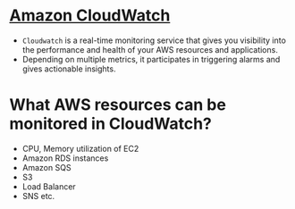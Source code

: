 
# [Amazon CloudWatch](https://aws.amazon.com/cloudwatch/) 
- `Cloudwatch` is a real-time monitoring service that gives you visibility into the performance and health of your AWS resources and applications. 
- Depending on multiple metrics, it participates in triggering alarms and gives actionable insights.

# What AWS resources can be monitored in CloudWatch?
- CPU, Memory utilization of EC2
- Amazon RDS instances
- Amazon SQS
- S3
- Load Balancer
- SNS etc.